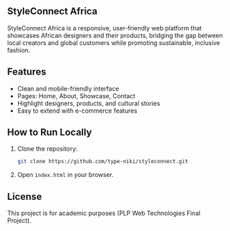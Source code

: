 ## StyleConnect Africa

StyleConnect Africa is a responsive, user-friendly web platform that showcases African designers and their products, bridging the gap between local creators and global customers while promoting sustainable, inclusive fashion.

## Features

* Clean and mobile-friendly interface
* Pages: Home, About, Showcase, Contact
* Highlight designers, products, and cultural stories
* Easy to extend with e-commerce features


## How to Run Locally

1. Clone the repository:

   ```bash
   git clone https://github.com/type-niki/styleconnect.git
   ```
2. Open `index.html` in your browser.

## License

This project is for academic purposes (PLP Web Technologies Final Project).



